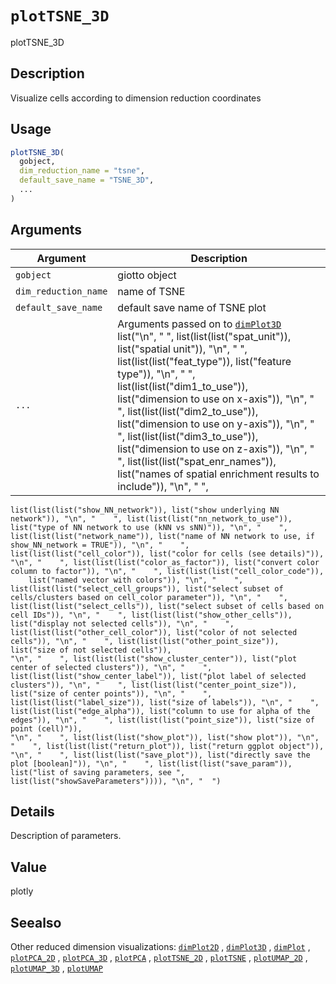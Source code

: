# `plotTSNE_3D`

plotTSNE_3D


## Description

Visualize cells according to dimension reduction coordinates


## Usage

```r
plotTSNE_3D(
  gobject,
  dim_reduction_name = "tsne",
  default_save_name = "TSNE_3D",
  ...
)
```


## Arguments

Argument      |Description
------------- |----------------
`gobject`     |     giotto object
`dim_reduction_name`     |     name of TSNE
`default_save_name`     |     default save name of TSNE plot
`...`     |      Arguments passed on to [`dimPlot3D`](#dimplot3d)   list("\n", "    ", list(list(list("spat_unit")), list("spatial unit")), "\n", "    ", list(list(list("feat_type")), list("feature type")), "\n", "    ", list(list(list("dim1_to_use")), list("dimension to use on x-axis")), "\n", "    ", list(list(list("dim2_to_use")), list("dimension to use on y-axis")), "\n", "    ", list(list(list("dim3_to_use")), list("dimension to use on z-axis")), "\n", "    ", list(list(list("spat_enr_names")), list("names of spatial enrichment results to include")), "\n", "    ", 
    list(list(list("show_NN_network")), list("show underlying NN network")), "\n", "    ", list(list(list("nn_network_to_use")), list("type of NN network to use (kNN vs sNN)")), "\n", "    ", list(list(list("network_name")), list("name of NN network to use, if show_NN_network = TRUE")), "\n", "    ", list(list(list("cell_color")), list("color for cells (see details)")), "\n", "    ", list(list(list("color_as_factor")), list("convert color column to factor")), "\n", "    ", list(list(list("cell_color_code")), 
        list("named vector with colors")), "\n", "    ", list(list(list("select_cell_groups")), list("select subset of cells/clusters based on cell_color parameter")), "\n", "    ", list(list(list("select_cells")), list("select subset of cells based on cell IDs")), "\n", "    ", list(list(list("show_other_cells")), list("display not selected cells")), "\n", "    ", list(list(list("other_cell_color")), list("color of not selected cells")), "\n", "    ", list(list(list("other_point_size")), list("size of not selected cells")), 
    "\n", "    ", list(list(list("show_cluster_center")), list("plot center of selected clusters")), "\n", "    ", list(list(list("show_center_label")), list("plot label of selected clusters")), "\n", "    ", list(list(list("center_point_size")), list("size of center points")), "\n", "    ", list(list(list("label_size")), list("size of labels")), "\n", "    ", list(list(list("edge_alpha")), list("column to use for alpha of the edges")), "\n", "    ", list(list(list("point_size")), list("size of point (cell)")), 
    "\n", "    ", list(list(list("show_plot")), list("show plot")), "\n", "    ", list(list(list("return_plot")), list("return ggplot object")), "\n", "    ", list(list(list("save_plot")), list("directly save the plot [boolean]")), "\n", "    ", list(list(list("save_param")), list("list of saving parameters, see ", list(list("showSaveParameters")))), "\n", "  ")


## Details

Description of parameters.


## Value

plotly


## Seealso

Other reduced dimension visualizations:
 [`dimPlot2D`](#dimplot2d) ,
 [`dimPlot3D`](#dimplot3d) ,
 [`dimPlot`](#dimplot) ,
 [`plotPCA_2D`](#plotpca2d) ,
 [`plotPCA_3D`](#plotpca3d) ,
 [`plotPCA`](#plotpca) ,
 [`plotTSNE_2D`](#plottsne2d) ,
 [`plotTSNE`](#plottsne) ,
 [`plotUMAP_2D`](#plotumap2d) ,
 [`plotUMAP_3D`](#plotumap3d) ,
 [`plotUMAP`](#plotumap)


